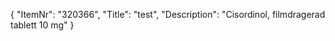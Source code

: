 {
  "ItemNr": "320366",
  "Title": "test",
  "Description": "Cisordinol, filmdragerad tablett 10 mg"
}
